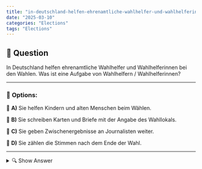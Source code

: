 ```yaml
---
title: "in-deutschland-helfen-ehrenamtliche-wahlhelfer-und-wahlhelferinnen-bei-den-wahlen-was-ist-eine-aufga"
date: "2025-03-10"
categories: "Elections"
tags: "Elections"
---
```


## 📌 **Question**

In Deutschland helfen ehrenamtliche Wahlhelfer und Wahlhelferinnen bei den Wahlen. Was ist eine Aufgabe von Wahlhelfern / Wahlhelferinnen?



---

### 📝 **Options:**

🔘 **A)** Sie helfen Kindern und alten Menschen beim Wählen.

🔘 **B)** Sie schreiben Karten und Briefe mit der Angabe des Wahllokals.

🔘 **C)** Sie geben Zwischenergebnisse an Journalisten weiter.

🔘 **D)** Sie zählen die Stimmen nach dem Ende der Wahl.

---

<details>
  <summary>🔍 Show Answer</summary>

  <p>
💡  <b>Correct Answer:</b>  d
  </p>
  <p>
    📖<b>Explanation:</b>
    In Deutschland spielen ehrenamtliche Wahlhelfer und Wahlhelferinnen eine zentrale Rolle bei der Durchführung von Wahlen. Sie unterstützen den ordnungsgemäßen Ablauf der Wahl, indem sie beispielsweise die Wahllokale vorbereiten, den Wahlprozess erläutern und bei technischen Abläufen helfen. Nach Schließung der Wahllokale sind sie oft für die Auszählung der Stimmen verantwortlich. Zudem sorgen sie dafür, dass alle gesetzlichen Vorschriften eingehalten werden und stehen den Wahlberechtigten bei Fragen zur Verfügung. Ihre Arbeit ist essenziell für transparente und faire Wahlen.
  </p>
</details>
